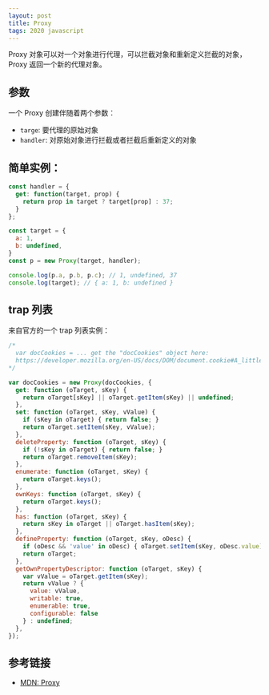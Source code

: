 ```yaml
---
layout: post
title: Proxy
tags: 2020 javascript
---
```

Proxy 对象可以对一个对象进行代理，可以拦截对象和重新定义拦截的对象，Proxy 返回一个新的代理对象。  

## 参数
一个 Proxy 创建伴随着两个参数：
  - `targe`: 要代理的原始对象
  - `handler`: 对原始对象进行拦截或者拦截后重新定义的对象

## 简单实例：
```js
const handler = {
  get: function(target, prop) {
    return prop in target ? target[prop] : 37;
  }
};

const target = {
  a: 1,
  b: undefined,
}
const p = new Proxy(target, handler);

console.log(p.a, p.b, p.c); // 1, undefined, 37
console.log(target); // { a: 1, b: undefined }
```

## trap 列表
来自官方的一个 trap 列表实例：
```js
/*
  var docCookies = ... get the "docCookies" object here:  
  https://developer.mozilla.org/en-US/docs/DOM/document.cookie#A_little_framework.3A_a_complete_cookies_reader.2Fwriter_with_full_unicode_support
*/

var docCookies = new Proxy(docCookies, {
  get: function (oTarget, sKey) {
    return oTarget[sKey] || oTarget.getItem(sKey) || undefined;
  },
  set: function (oTarget, sKey, vValue) {
    if (sKey in oTarget) { return false; }
    return oTarget.setItem(sKey, vValue);
  },
  deleteProperty: function (oTarget, sKey) {
    if (!sKey in oTarget) { return false; }
    return oTarget.removeItem(sKey);
  },
  enumerate: function (oTarget, sKey) {
    return oTarget.keys();
  },
  ownKeys: function (oTarget, sKey) {
    return oTarget.keys();
  },
  has: function (oTarget, sKey) {
    return sKey in oTarget || oTarget.hasItem(sKey);
  },
  defineProperty: function (oTarget, sKey, oDesc) {
    if (oDesc && 'value' in oDesc) { oTarget.setItem(sKey, oDesc.value); }
    return oTarget;
  },
  getOwnPropertyDescriptor: function (oTarget, sKey) {
    var vValue = oTarget.getItem(sKey);
    return vValue ? {
      value: vValue,
      writable: true,
      enumerable: true,
      configurable: false
    } : undefined;
  },
});

```


## 参考链接
- [MDN: Proxy](https://developer.mozilla.org/en-US/docs/Web/JavaScript/Reference/Global_Objects/Proxy)